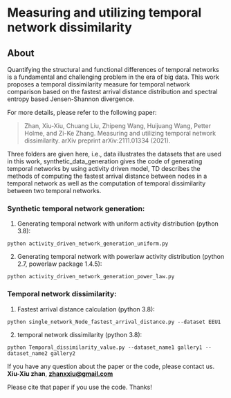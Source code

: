 # Measuring and utilizing temporal network dissimilarity

## About
Quantifying the structural and functional differences of temporal networks is a fundamental and challenging problem in the era of big data. This work proposes a temporal dissimilarity measure for temporal network comparison based on the fastest arrival distance distribution and spectral entropy based Jensen-Shannon divergence. 

For more details, please refer to the following paper: 
> Zhan, Xiu-Xiu, Chuang Liu, Zhipeng Wang, Huijuang Wang, Petter Holme, and Zi-Ke Zhang. Measuring and utilizing temporal network dissimilarity. arXiv preprint arXiv:2111.01334 (2021).

Three folders are given here, i.e., data illustrates the datasets that are used in this work, synthetic_data_generation gives the code of generating temporal networks by using activity driven model, TD describes the methods of computing the fastest arrival distance between nodes in a temporal network as well as the computation of temporal dissimilarity between two temporal networks.

### Synthetic temporal network generation:
1.   Generating temporal network with uniform activity distribution (python 3.8): 
```
python activity_driven_network_generation_uniform.py
```
2.   Generating temporal network with powerlaw activity distribution (python 2.7, powerlaw package 1.4.5): 
```
python activity_driven_network_generation_power_law.py
```

### Temporal network dissimilarity:
1. Fastest arrival distance calculation (python 3.8):
```
python single_network_Node_fastest_arrival_distance.py --dataset EEU1
```

2. temporal network dissimilarity (python 3.8): 

```
python Temporal_dissimilarity_value.py --dataset_name1 gallery1 --dataset_name2 gallery2
```

If you have any question about the paper or the code, please contact us. **Xiu-Xiu zhan**, **zhanxxiu@gmail.com**

Please cite that paper if you use the code. Thanks!
